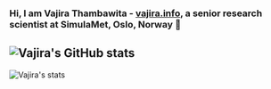### Hi, I am Vajira Thambawita - [vajira.info](https://vajira.info/), a senior research scientist at SimulaMet, Oslo, Norway 👋
![Vajira's GitHub stats](https://github-readme-stats.vercel.app/api?username=vlbthambawita&show_icons=true&theme=dark)
---
![Vajira's stats](https://github-readme-stats.vercel.app/api/top-langs/?username=vlbthambawita&layout=compact&theme=dark)

<!--
**vlbthambawita/vlbthambawita** is a ✨ _special_ ✨ repository because its `README.md` (this file) appears on your GitHub profile.

Here are some ideas to get you started:

- 🔭 I’m currently working on ...
- 🌱 I’m currently learning ...
- 👯 I’m looking to collaborate on ...
- 🤔 I’m looking for help with ...
- 💬 Ask me about ...
- 📫 How to reach me: ...
- 😄 Pronouns: ...
- ⚡ Fun fact: ...
-->
